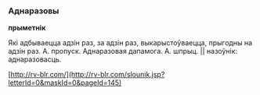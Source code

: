 ### Аднаразовы
**прыметнік**

Які адбываецца адзін раз, за адзін раз, выкарыстоўваецца, прыгодны на адзін раз. А. пропуск. Аднаразовая дапамога. А. шпрыц. || назоўнік: аднаразовасць.

<a rel="author">[http://rv-blr.com/](http://rv-blr.com/slounik.jsp?letterId=0&maskId=0&pageId=145)</a>
